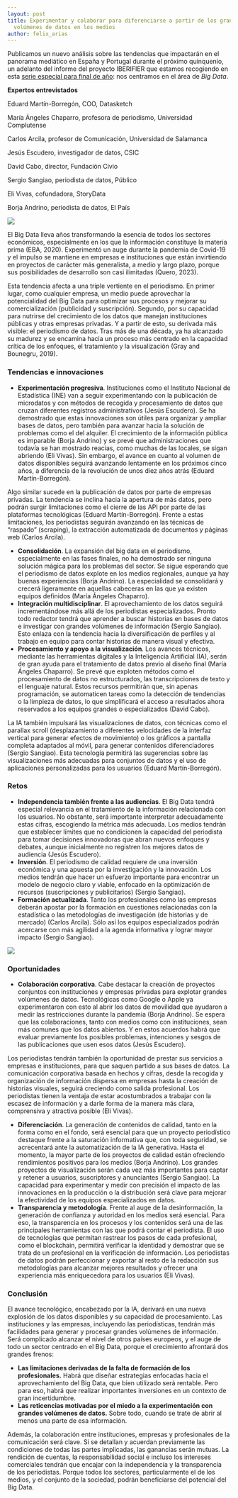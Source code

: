 ```yaml
---
layout: post
title: Experimentar y colaborar para diferenciarse a partir de los grandes
  volúmenes de datos en los medios
author: felix_arias
---
```

<!--StartFragment-->

Publicamos un nuevo análisis sobre las tendencias que impactarán en el panorama mediático en España y Portugal durante el próximo quinquenio, un adelanto del informe del proyecto IBERIFIER que estamos recogiendo en esta [serie especial para final de año](https://mip.umh.es/blog/2023/12/09/especial-tendencias-innovaciones-ecosistema-mediatico-de-espana-y-portugal-2025-2030/): nos centramos en el área de *Big Data*.



**Expertos entrevistados**

Eduard Martín-Borregón, COO, Datasketch

María Ángeles Chaparro, profesora de periodismo, Universidad Complutense

Carlos Arcila, profesor de Comunicación, Universidad de Salamanca

Jesús Escudero, investigador de datos, CSIC

David Cabo, director, Fundación Civio

Sergio Sangiao, periodista de datos, Público

Eli Vivas, cofundadora, StoryData

Borja Andrino, periodista de datos, El País

![](/images/001/big-data-1.jpg)

El Big Data lleva años transformando la esencia de todos los sectores económicos, especialmente en los que la información constituye la materia prima (EBA, 2020). Experimentó un auge durante la pandemia de Covid-19 y el impulso se mantiene en empresas e instituciones que están invirtiendo en proyectos de carácter más generalista, a medio y largo plazo, porque sus posibilidades de desarrollo son casi ilimitadas (Quero, 2023). 

Esta tendencia afecta a una triple vertiente en el periodismo. En primer lugar, como cualquier empresa, un medio puede aprovechar la potencialidad del Big Data para optimizar sus procesos y mejorar su comercialización (publicidad y suscripción). Segundo, por su capacidad para nutrirse del crecimiento de los datos que manejan instituciones públicas y otras empresas privadas. Y a partir de esto, su derivada más visible: el periodismo de datos. Tras más de una década, ya ha alcanzado su madurez y se encamina hacia un proceso más centrado en la capacidad crítica de los enfoques, el tratamiento y la visualización (Gray and Bounegru, 2019).



### Tendencias e innovaciones

* **Experimentación progresiva**. Instituciones como el Instituto Nacional de Estadística (INE) van a seguir experimentando con la publicación de microdatos y con métodos de recogida y procesamiento de datos que cruzan diferentes registros administrativos (Jesús Escudero). Se ha demostrado que estas innovaciones son útiles para organizar y ampliar bases de datos, pero también para avanzar hacia la solución de problemas como el del alquiler. El crecimiento de la información pública es imparable (Borja Andrino) y se prevé que administraciones que todavía se han mostrado reacias, como muchas de las locales, se sigan abriendo (Eli Vivas). Sin embargo, el avance en cuanto al volumen de datos disponibles seguirá avanzando lentamente en los próximos cinco años, a diferencia de la revolución de unos diez años atrás (Eduard Martín-Borregón). 

Algo similar sucede en la publicación de datos por parte de empresas privadas. La tendencia se inclina hacia la apertura de más datos, pero podrán surgir limitaciones como el cierre de las API por parte de las plataformas tecnológicas (Eduard Martín-Borregón). Frente a estas limitaciones, los periodistas seguirán avanzando en las técnicas de “raspado” (scraping), la extracción automatizada de documentos y páginas web (Carlos Arcila).

* **Consolidación**. La expansión del big data en el periodismo, especialmente en las fases finales, no ha demostrado ser ninguna solución mágica para los problemas del sector. Se sigue esperando que el periodismo de datos explote en los medios regionales, aunque ya hay buenas experiencias (Borja Andrino). La especialidad se consolidará y crecerá ligeramente en aquellas cabeceras en las que ya existen equipos definidos (María Ángeles Chaparro). 
* **Integración multidisciplinar**. El aprovechamiento de los datos seguirá incrementándose más allá de los periodistas especializados. Pronto todo redactor tendrá que aprender a buscar historias en bases de datos e investigar con grandes volúmenes de información (Sergio Sangiao). Esto enlaza con la tendencia hacia la diversificación de perfiles y al trabajo en equipo para contar historias de manera visual y efectiva.
* **Procesamiento y apoyo a la visualización**. Los avances técnicos, mediante las herramientas digitales y la Inteligencia Artificial (IA), serán de gran ayuda para el tratamiento de datos previo al diseño final (María Ángeles Chaparro). Se prevé que exploten métodos como el procesamiento de datos no estructurados, las transcripciones de texto y el lenguaje natural. Estos recursos permitirán que, sin apenas programación, se automaticen tareas como la detección de tendencias o la limpieza de datos, lo que simplificará el acceso a resultados ahora reservados a los equipos grandes o especializados (David Cabo). 

La IA también impulsará las visualizaciones de datos, con técnicas como el parallax scroll (desplazamiento a diferentes velocidades de la interfaz vertical para generar efectos de movimiento) o los gráficos a pantalla completa adaptados al móvil, para generar contenidos diferenciadores (Sergio Sangiao). Esta tecnología permitirá las sugerencias sobre las visualizaciones más adecuadas para conjuntos de datos y el uso de aplicaciones personalizadas para los usuarios (Eduard Martín-Borregón).



### Retos

* **Independencia también frente a las audiencias**. El Big Data tendrá especial relevancia en el tratamiento de la información relacionada con los usuarios. No obstante, será importante interpretar adecuadamente estas cifras, escogiendo la métrica más adecuada. Los medios tendrán que establecer límites que no condicionen la capacidad del periodista para tomar decisiones innovadoras que abran nuevos enfoques y debates, aunque inicialmente no registren los mejores datos de audiencia (Jesús Escudero).
* **Inversión**. El periodismo de calidad requiere de una inversión económica y una apuesta por la investigación y la innovación. Los medios tendrán que hacer un esfuerzo importante para encontrar un modelo de negocio claro y viable, enfocado en la optimización de recursos (suscripciones y publicitarios) (Sergio Sangiao).
* **Formación actualizada**. Tanto los profesionales como las empresas deberán apostar por la formación en cuestiones relacionadas con la estadística o las metodologías de investigación (de historias y de mercado) (Carlos Arcila). Sólo así los equipos especializados podrán acercarse con más agilidad a la agenda informativa y lograr mayor impacto (Sergio Sangiao).

![](/images/001/big-data-2.jpg)

### Oportunidades

* **Colaboración corporativa**. Cabe destacar la creación de proyectos conjuntos con instituciones y empresas privadas para explotar grandes volúmenes de datos. Tecnológicas como Google o Apple ya experimentaron con esto al abrir los datos de movilidad que ayudaron a medir las restricciones durante la pandemia (Borja Andrino). Se espera que las colaboraciones, tanto con medios como con instituciones, sean más comunes que los datos abiertos. Y en estos acuerdos habrá que evaluar previamente los posibles problemas, intenciones y sesgos de las publicaciones que usen esos datos (Jesús Escudero).

Los periodistas tendrán también la oportunidad de prestar sus servicios a empresas e instituciones, para que saquen partido a sus bases de datos. La comunicación corporativa basada en hechos y cifras, desde la recogida y organización de información dispersa en empresas hasta la creación de historias visuales, seguirá creciendo como salida profesional. Los periodistas tienen la ventaja de estar acostumbrados a trabajar con la escasez de información y a darle forma de la manera más clara, comprensiva y atractiva posible (Eli Vivas).

* **Diferenciación**. La generación de contenidos de calidad, tanto en la forma como en el fondo, será esencial para que un proyecto periodístico destaque frente a la saturación informativa que, con toda seguridad, se acrecentará ante la automatización de la IA generativa. Hasta el momento, la mayor parte de los proyectos de calidad están ofreciendo rendimientos positivos para los medios (Borja Andrino). Los grandes proyectos de visualización serán cada vez más importantes para captar y retener a usuarios, suscriptores y anunciantes (Sergio Sangiao). La capacidad para experimentar y medir con precisión el impacto de las innovaciones en la producción o la distribución será clave para mejorar la efectividad de los equipos especializados en datos.
* **Transparencia y metodología**. Frente al auge de la desinformación, la generación de confianza y autoridad en los medios será esencial. Para eso, la transparencia en los procesos y los contenidos será una de las principales herramientas con las que podrá contar el periodista. El uso de tecnologías que permitan rastrear los pasos de cada profesional, como el blockchain, permitirá verificar la identidad y demostrar que se trata de un profesional en la verificación de información. Los periodistas de datos podrán perfeccionar y exportar al resto de la redacción sus metodologías para alcanzar mejores resultados y ofrecer una experiencia más enriquecedora para los usuarios (Eli Vivas).



### Conclusión

El avance tecnológico, encabezado por la IA, derivará en una nueva explosión de los datos disponibles y su capacidad de procesamiento. Las instituciones y las empresas, incluyendo las periodísticas, tendrán más facilidades para generar y procesar grandes volúmenes de información. Será complicado alcanzar el nivel de otros países europeos, y el auge de todo un sector centrado en el Big Data, porque el crecimiento afrontará dos grandes frenos:

* **Las limitaciones derivadas de la falta de formación de los profesionales.** Habrá que diseñar estrategias enfocadas hacia el aprovechamiento del Big Data, que bien utilizado será rentable. Pero para eso, habrá que realizar importantes inversiones en un contexto de gran incertidumbre.
* **Las reticencias motivadas por el miedo a la experimentación con grandes volúmenes de datos.** Sobre todo, cuando se trate de abrir al menos una parte de esa información.

Además, la colaboración entre instituciones, empresas y profesionales de la comunicación será clave. Si se detallan y acuerdan previamente las condiciones de todas las partes implicadas, las ganancias serán mutuas. La rendición de cuentas, la responsabilidad social e incluso los intereses comerciales tendrán que encajar con la independencia y la transparencia de los periodistas. Porque todos los sectores, particularmente el de los medios, y el conjunto de la sociedad, podrán beneficiarse del potencial del Big Data.



<!--EndFragment-->